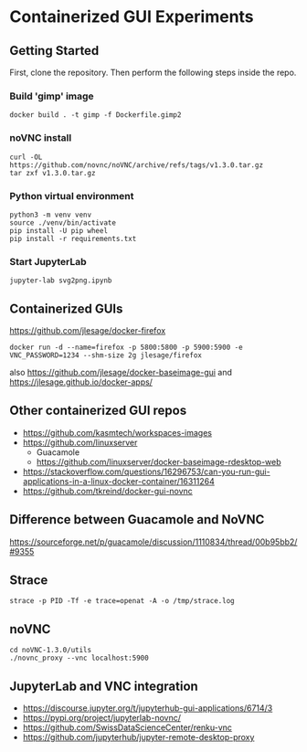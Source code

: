 # Containerized GUI Experiments

## Getting Started

First, clone the repository. Then perform the following steps inside the repo.

### Build 'gimp' image

```
docker build . -t gimp -f Dockerfile.gimp2
```

### noVNC install

```
curl -OL https://github.com/novnc/noVNC/archive/refs/tags/v1.3.0.tar.gz
tar zxf v1.3.0.tar.gz
```

### Python virtual environment

```
python3 -m venv venv
source ./venv/bin/activate
pip install -U pip wheel
pip install -r requirements.txt
```

### Start JupyterLab

```
jupyter-lab svg2png.ipynb
```

## Containerized GUIs

https://github.com/jlesage/docker-firefox

    docker run -d --name=firefox -p 5800:5800 -p 5900:5900 -e VNC_PASSWORD=1234 --shm-size 2g jlesage/firefox

also https://github.com/jlesage/docker-baseimage-gui and
https://jlesage.github.io/docker-apps/

## Other containerized GUI repos

- https://github.com/kasmtech/workspaces-images
- https://github.com/linuxserver
  - Guacamole
  - https://github.com/linuxserver/docker-baseimage-rdesktop-web
- https://stackoverflow.com/questions/16296753/can-you-run-gui-applications-in-a-linux-docker-container/16311264
- https://github.com/tkreind/docker-gui-novnc

## Difference between Guacamole and NoVNC

https://sourceforge.net/p/guacamole/discussion/1110834/thread/00b95bb2/#9355

## Strace

```
strace -p PID -Tf -e trace=openat -A -o /tmp/strace.log
```

## noVNC

```
cd noVNC-1.3.0/utils
./novnc_proxy --vnc localhost:5900
```

## JupyterLab and VNC integration

- https://discourse.jupyter.org/t/jupyterhub-gui-applications/6714/3
- https://pypi.org/project/jupyterlab-novnc/
- https://github.com/SwissDataScienceCenter/renku-vnc
- https://github.com/jupyterhub/jupyter-remote-desktop-proxy
